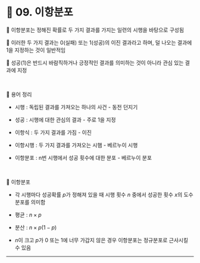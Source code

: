 # 🎰 09. 이항분포  

🎲 이항분포는 정해진 확률로 두 가지 결과를 가지는 일련의 시행을 바탕으로 구성됨  

🎲 이러한 두 가지 결과는 0(실패) 또는 1(성공)의 이진 결과라고 하며, 덜 나오는 결과에 1을 지정하는 것이 일반적임  

🎲 성공(1)은 반드시 바람직하거나 긍정적인 결과를 의미하는 것이 아니라 관심 있는 결과에 지정  

<br>  

🎲 용어 정리  

- 시행 : 독립된 결과를 가져오는 하나의 사건 - 동전 던지기  
   
- 성공 : 시행에 대한 관심의 결과 - 주로 1을 지정  
   
- 이항식 : 두 가지 결과를 가짐 - 이진  
   
- 이항시행 : 두 가지 결과를 가져오는 시햄 - 베르누이 시행  
   
- 이항분포 : n번 시행에서 성공 횟수에 대한 분포 - 베르누이 분포  
   
<br>  

🎲 이항분포  

- 각 시행마다 성공확률 $p$가 정해져 있을 때 시행 횟수 $n$ 중에서 성공한 횟수 $x$의 도수분포를 의미함  
   
- 평균 : $n×p$  
   
- 분산 : $n×p(1-p)$  
   
- $n$이 크고 $p$가 0 또는 1에 너무 가갑지 않은 경우 이항분포는 정규분포로 근사시킬 수 있음  
   
***  
